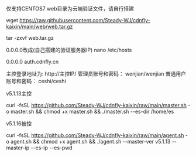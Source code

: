 仅支持CENTOS7 web目录为云端验证文件，请自行搭建

wget https://raw.githubusercontent.com/Steady-WJ/cdnfly-kaixin/main/web/web.tar.gz

tar -zxvf web.tar.gz

0.0.0.0改成(自己搭建的验证服务器IP) nano /etc/hosts

0.0.0.0 auth.cdnfly.cn

主控登录地址为: http://主控IP/ 管理员账号和密码： wenjian/wenjian 普通用户账号和密码： ceshi/ceshi

v5.1.13主控

curl -fsSL https://github.com/Steady-WJ/cdnfly-kaixin/raw/main/master.sh -o master.sh && chmod +x master.sh && ./master.sh --es-dir /home/es

v5.1.16被控

curl -fsSL https://github.com/Steady-WJ/cdnfly-kaixin/raw/main/agent.sh -o agent.sh && chmod +x agent.sh && ./agent.sh --master-ver v5.1.13 --master-ip --es-ip --es-pwd
